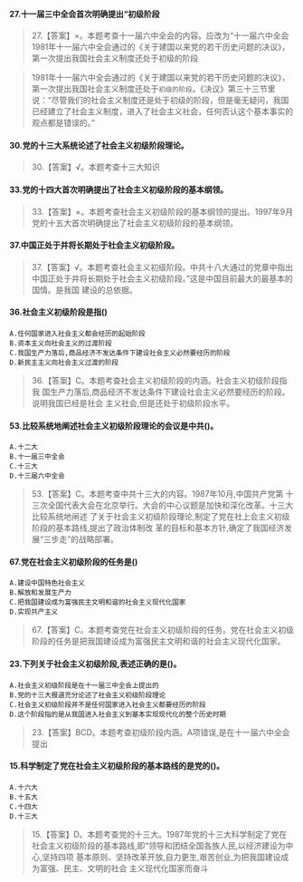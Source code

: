 #### 27.十一届三中全会首次明确提出“初级阶段
>   27.【答案】×。本题考查十一届六中全会的内容。应改为“十一届六中全会
>   1981年十一届六中全会通过的《关于建国以来党的若干历史问题的决议》，第一次提出我国社会主义制度还处于初级的阶段

>   1981年十一届六中全会通过的《关于建国以来党的若干历史问题的决议》，第一次提出我国社会主义制度还处于`初级的阶段`。《决议》第三十三节里说：“尽管我们的社会主义制度还是处于初级的阶段，但是毫无疑问，我国已经建立了社会主义制度，进入了社会主义社会，任何否认这个基本事实的观点都是错误的。”

#### 30.党的十三大系统论述了社会主义初级阶段理论。
>   30.【答案】√。本题考查十三大知识

#### 33.党的十四大首次明确提出了社会主义初级阶段的基本纲领。
>   33.【答案】×。本题考查社会主义初级阶段的基本纲领的提出。1997年9月
    党的十五大首次明确提出了社会主义初级阶段的基本纲领。

#### 37.中国正处于并将长期处于社会主义初级阶段。
>   37.【答案】√。本题考查社会主义初级阶段。中共十八大通过的党章中指出
    中国正处于并将长期处于社会主义初级阶段。”这是中国目前最大的最基本的国情。是我国
    建设的总依据。

#### 36.社会主义初级阶段是指()
    A.任何国家进入社会主义都会经历的起始阶段
    B.资本主义向社会主义的过渡阶段
    C.我国生产力落后,商品经济不发达条件下建设社会主义必然要经历的阶段
    D.新民主主义向社会主义过渡的阶段
>   36.【答案】C。本题考查社会主义初级阶段的内涵。社会主义初级阶段指我
国生产力落后,商品经济不发达条件下建设社会主义必然要经历的阶段。说明我国已经是社会
主义社会,但是还处于初级阶段水平。

#### 53.比较系统地阐述社会主义初级阶段理论的会议是中共()。
    A.十二大
    B.十一届三中全会
    C.十三大
    D.十三届六中全会
>   53.【答案】C。本题考查中共十三大的内容。1987年10月,中国共产党第
    十三次全国代表大会在北京举行。大会的中心议题是加快和深化改革。十三大比较系统地闸述
    了关于社会主义初级阶段理论,制定了党在社上会主义初级阶段的基本路线,提出了政治体制改
    革的目标和基本方针,确定了我国经济发展“三步走”的战略部署。

#### 67.党在社会主义初级阶段的任务是()
    A.建设中国特色社会主义
    B.解放和发展生产力
    C.把我国建设成为富强民主文明和谐的社会主义现代化国家
    D.实现共产主义
>   67.【答案】C。本题考查党在社会主义初级阶段的任务。党在社会主义初级
    阶段的任务是把我国建设成为富强民主文明和谐的社会主义现代化国家。    

#### 23.下列关于社会主义初级阶段,表述正确的是()。
    A.社会主义初级阶段是在十一届三中全会上提出的
    B.党的十三大报道充分论述了社会主义初级阶段理论
    C.社会主义初级阶段并不是任何国家进入社会主义都要经历的阶段
    D.这个阶段指的是从我国进入社会主义到基本实现现代化的整个历史时期
>   23.【答案】BCD。本题考查初级阶段内涵。A项错误,是在十一届六中全会提出

#### 15.科学制定了党在社会主义初级阶段的基本路线的是党的()。
    A.十六大
    B.十五大
    C.十四大
    D.十三大
>   15.【答案】D。本题考查党的十三大。1987年党的十三大科学制定了党在
    社会主义初级阶段的基本路线,即“领导和团结全国各族人民,以经济建设为中心,坚持四项
    基本原则、坚持改革开放,自力更生,艰苦创业,为把我国建设成为富强、民主、文明的社会
    主义现代化国家而奋斗
    










































